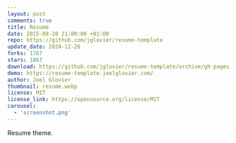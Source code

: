 ```yaml
---
layout: post
comments: true
title: Resume
date: 2015-08-20 21:00:00 +01:00
repo: https://github.com/jglovier/resume-template
update_date: 2024-12-26
forks: 1767
stars: 1867
download: https://github.com/jglovier/resume-template/archive/gh-pages.zip
demo: https://resume-template.joelglovier.com/
author: Joel Glovier
thumbnail: resume.webp
license: MIT
license_link: https://opensource.org/license/MIT
carousel:
  - 'screenshot.png'
---
```


Resume theme.
